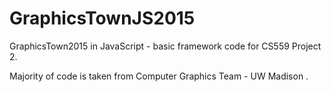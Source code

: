 # GraphicsTownJS2015
GraphicsTown2015 in JavaScript - basic framework code for CS559 Project 2.

Majority of code is taken from Computer Graphics Team - UW Madison . 
